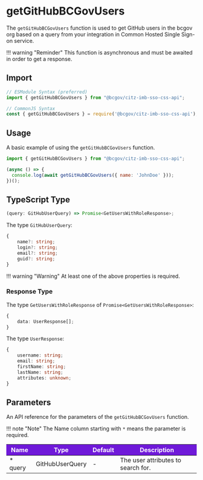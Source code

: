 # getGitHubBCGovUsers

The `getGitHubBCGovUsers` function is used to get GitHub users in the bcgov org based on a query from your integration in Common Hosted Single Sign-on service.

!!! warning "Reminder"
    This function is asynchronous and must be awaited in order to get a response.

## Import

```JavaScript
// ESModule Syntax (preferred)
import { getGitHubBCGovUsers } from "@bcgov/citz-imb-sso-css-api";

// CommonJS Syntax
const { getGitHubBCGovUsers } = require('@bcgov/citz-imb-sso-css-api');
```

## Usage

A basic example of using the `getGitHubBCGovUsers` function.

```JavaScript
import { getGitHubBCGovUsers } from "@bcgov/citz-imb-sso-css-api";

(async () => {
  console.log(await getGitHubBCGovUsers({ name: 'JohnDoe' }));
})();
```

## TypeScript Type

<!-- The following code block is auto generated when types in the package change. -->
<!-- TYPE: getGitHubBCGovUsers -->
```TypeScript
(query: GitHubUserQuery) => Promise<GetUsersWithRoleResponse>;
```

The type `GitHubUserQuery`:

<!-- The following code block is auto generated when types in the package change. -->
<!-- TYPE: GitHubUserQuery -->
```TypeScript
{
    name?: string;
    login?: string;
    email?: string;
    guid?: string;
}
```

!!! warning "Warning"
    At least one of the above properties is required.

### Response Type

The type `GetUsersWithRoleResponse` of `Promise<GetUsersWithRoleResponse>`:

<!-- The following code block is auto generated when types in the package change. -->
<!-- TYPE: GetUsersWithRoleResponse -->
```TypeScript
{
    data: UserResponse[];
}
```

The type `UserResponse`:

<!-- The following code block is auto generated when types in the package change. -->
<!-- TYPE: UserResponse -->
```TypeScript
{
    username: string;
    email: string;
    firstName: string;
    lastName: string;
    attributes: unknown;
}
```

## Parameters

An API reference for the parameters of the `getGitHubBCGovUsers` function.

!!! note "Note"
    The Name column starting with `*` means the parameter is required.

<table>
  <!-- Table columns -->
  <thead>
    <tr>
      <th style="background: #6f19d9; color: white;">Name</th>
      <th style="background: #6f19d9; color: white;">Type</th>
      <th style="background: #6f19d9; color: white;">Default</th>
      <th style="background: #6f19d9; color: white;">Description</th>
    </tr>
  </thead>

  <!-- Table rows -->
  <tbody>
    <tr>
      <td>* query</td>
      <td>GitHubUserQuery</td>
      <td>-</td>
      <td>The user attributes to search for.</td>
    </tr>
  </tbody>
</table>
